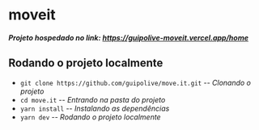 # moveit

##### Projeto hospedado no link: https://guipolive-moveit.vercel.app/home
## Rodando o projeto localmente
- `git clone https://github.com/guipolive/move.it.git` -- _Clonando o projeto_
- `cd move.it` -- _Entrando na pasta do projeto_
- `yarn install` -- _Instalando as dependências_
- `yarn dev` -- _Rodando o projeto localmente_
